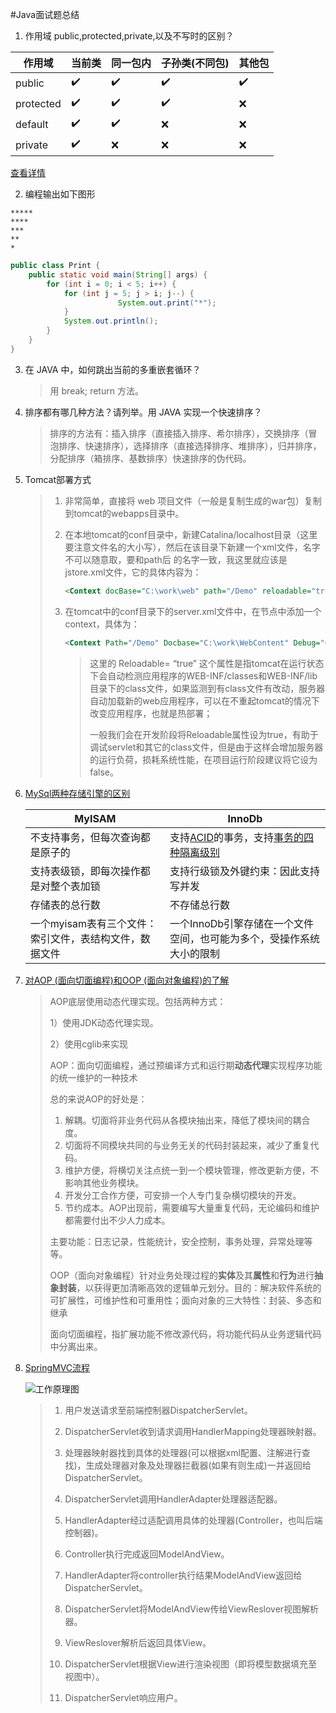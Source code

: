 #Java面试题总结

1. 作用域 public,protected,private,以及不写时的区别？

| 作用域    | 当前类 | 同一包内 | 子孙类(不同包) | 其他包 |
| --------- | ------ | -------- | -------------- | ------ |
| public    | ✔️      | ✔️        | ✔️              | ✔️      |
| protected | ✔️      | ✔️        | ✔️              | ❌      |
| default   | ✔️      | ✔️        | ❌              | ❌      |
| private   | ✔️      | ❌        | ❌              | ❌      |

[查看详情](https://www.cnblogs.com/yuanfy008/p/8006604.html)

2. 编程输出如下图形 

```
*****
****
***
**
*
```

```java
public class Print {
	public static void main(String[] args) {
		for (int i = 0; i < 5; i++) {
			for (int j = 5; j > i; j--) {
						System.out.print("*");
			}
			System.out.println();
		}
	}
}
```

3. 在 JAVA 中，如何跳出当前的多重嵌套循环？

   > 用 break; return 方法。

4. 排序都有哪几种方法？请列举。用 JAVA 实现一个快速排序？

   > 排序的方法有：插入排序（直接插入排序、希尔排序），交换排序（冒泡排序、快速排序），选择排序（直接选择排序、堆排序），归并排序，分配排序（箱排序、基数排序）快速排序的伪代码。

5. Tomcat部署方式

   > 1. 非常简单，直接将 web 项目文件（一般是复制生成的war包）复制到tomcat的webapps目录中。
   >
   > 2. 在本地tomcat的conf目录中，新建Catalina/localhost目录（这里要注意文件名的大小写），然后在该目录下新建一个xml文件，名字不可以随意取，要和path后 的名字一致，我这里就应该是jstore.xml文件，它的具体内容为：
   >
   >    ```xml
   >    <Context docBase="C:\work\web" path="/Demo" reloadable="true"/>
   >    ```
   >
   > 3. 在tomcat中的conf目录下的server.xml文件中，在<Host/>节点中添加一个context，具体为：
   >
   >    ```xml
   >    <Context Path="/Demo" Docbase="C:\work\WebContent" Debug="0" Privileged="True" Reloadable="True"></Context>
   >    ```
   >
   >    > 这里的 Reloadable= “true” 这个属性是指tomcat在运行状态下会自动检测应用程序的WEB-INF/classes和WEB-INF/lib目录下的class文件，如果监测到有class文件有改动，服务器自动加载新的web应用程序，可以在不重起tomcat的情况下改变应用程序，也就是热部署； 
   >    >
   >    > 一般我们会在开发阶段将Reloadable属性设为true，有助于调试servlet和其它的class文件，但是由于这样会增加服务器的运行负荷，损耗系统性能，在项目运行阶段建议将它设为false。

6. [MySql两种存储引擎的区别](https://www.cnblogs.com/wangdake-qq/p/7358322.html)

   | MyISAM                                                 | InnoDb                                                       |
   | ------------------------------------------------------ | ------------------------------------------------------------ |
   | 不支持事务，但每次查询都是原子的                       | 支持[ACID](https://baike.baidu.com/item/acid/10738?fr=aladdin)的事务，支持[事务的四种隔离级别](https://www.cnblogs.com/huanongying/p/7021555.html) |
   | 支持表级锁，即每次操作都是对整个表加锁                 | 支持行级锁及外键约束：因此支持写并发                         |
   | 存储表的总行数                                         | 不存储总行数                                                 |
   | 一个myisam表有三个文件：索引文件，表结构文件，数据文件 | 一个InnoDb引擎存储在一个文件空间，也可能为多个，受操作系统大小的限制 |

7. [对AOP (面向切面编程)和OOP (面向对象编程)的了解](https://blog.csdn.net/qq_25827845/article/details/75208354)

   > AOP底层使用动态代理实现。包括两种方式：
   >
   > 1）使用JDK动态代理实现。
   >
   > 2）使用cglib来实现
   >
   > AOP：面向切面编程，通过预编译方式和运行期**动态代理**实现程序功能的统一维护的一种技术
   >
   > 总的来说AOP的好处是：
   >
   > 1. 解耦。切面将非业务代码从各模块抽出来，降低了模块间的耦合度。
   > 2. 切面将不同模块共同的与业务无关的代码封装起来，减少了重复代码。
   > 3. 维护方便，将横切关注点统一到一个模块管理，修改更新方便，不影响其他业务模块。
   > 4. 开发分工合作方便，可安排一个人专门复杂横切模块的开发。
   > 5. 节约成本。AOP出现前，需要编写大量重复代码，无论编码和维护都需要付出不少人力成本。
   >
   > 主要功能：日志记录，性能统计，安全控制，事务处理，异常处理等等。
   >
   > OOP（面向对象编程）针对业务处理过程的**实体**及其**属性**和**行为**进行**抽象封装**，以获得更加清晰高效的逻辑单元划分。目的：解决软件系统的可扩展性，可维护性和可重用性；面向对象的三大特性：封装、多态和继承
   >
   > 面向切面编程，指扩展功能不修改源代码，将功能代码从业务逻辑代码中分离出来。

8. [SpringMVC流程](https://www.cnblogs.com/xiaoxi/p/6164383.html)

   ![工作原理图](https://images2015.cnblogs.com/blog/249993/201612/249993-20161212142542042-2117679195.jpg)

   > 1.  用户发送请求至前端控制器DispatcherServlet。
   >
   > 2. DispatcherServlet收到请求调用HandlerMapping处理器映射器。
   >
   > 3. 处理器映射器找到具体的处理器(可以根据xml配置、注解进行查找)，生成处理器对象及处理器拦截器(如果有则生成)一并返回给DispatcherServlet。
   >
   > 4. DispatcherServlet调用HandlerAdapter处理器适配器。
   >
   > 5. HandlerAdapter经过适配调用具体的处理器(Controller，也叫后端控制器)。
   >
   > 6. Controller执行完成返回ModelAndView。
   >
   > 7. HandlerAdapter将controller执行结果ModelAndView返回给DispatcherServlet。
   >
   > 8. DispatcherServlet将ModelAndView传给ViewReslover视图解析器。
   >
   > 9. ViewReslover解析后返回具体View。
   >
   > 10. DispatcherServlet根据View进行渲染视图（即将模型数据填充至视图中）。
   >
   > 11.  DispatcherServlet响应用户。